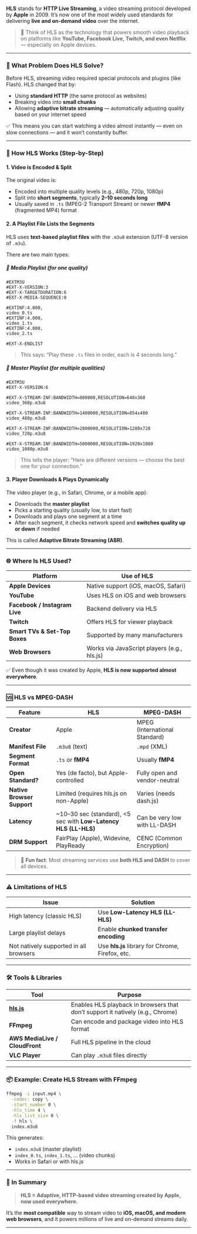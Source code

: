 **HLS** stands for **HTTP Live Streaming**, a video streaming protocol developed by **Apple** in 2009. It’s now one of the most widely used standards for delivering **live and on-demand video** over the internet.

> 🎥 Think of HLS as the technology that powers smooth video playback on platforms like **YouTube, Facebook Live, Twitch, and even Netflix** — especially on Apple devices.

---

### 🔧 What Problem Does HLS Solve?

Before HLS, streaming video required special protocols and plugins (like Flash). HLS changed that by:

- Using **standard HTTP** (the same protocol as websites)
- Breaking video into **small chunks**
- Allowing **adaptive bitrate streaming** — automatically adjusting quality based on your internet speed

✅ This means you can start watching a video almost instantly — even on slow connections — and it won’t constantly buffer.

---

### 🔄 How HLS Works (Step-by-Step)

#### 1. **Video is Encoded & Split**

The original video is:

- Encoded into multiple quality levels (e.g., 480p, 720p, 1080p)
- Split into **short segments**, typically **2–10 seconds long**
- Usually saved in `.ts` (MPEG-2 Transport Stream) or newer **fMP4** (fragmented MP4) format

#### 2. **A Playlist File Lists the Segments**

HLS uses **text-based playlist files** with the `.m3u8` extension (UTF-8 version of `.m3u`).

There are two main types:

##### 🔹 **Media Playlist** (for one quality)

```m3u8
#EXTM3U
#EXT-X-VERSION:3
#EXT-X-TARGETDURATION:6
#EXT-X-MEDIA-SEQUENCE:0

#EXTINF:4.000,
video_0.ts
#EXTINF:4.000,
video_1.ts
#EXTINF:4.000,
video_2.ts

#EXT-X-ENDLIST
```

> This says: “Play these `.ts` files in order, each is 4 seconds long.”

##### 🔹 **Master Playlist** (for multiple qualities)

```m3u8
#EXTM3U
#EXT-X-VERSION:6

#EXT-X-STREAM-INF:BANDWIDTH=800000,RESOLUTION=640x360
video_360p.m3u8

#EXT-X-STREAM-INF:BANDWIDTH=1400000,RESOLUTION=854x480
video_480p.m3u8

#EXT-X-STREAM-INF:BANDWIDTH=2800000,RESOLUTION=1280x720
video_720p.m3u8

#EXT-X-STREAM-INF:BANDWIDTH=5000000,RESOLUTION=1920x1080
video_1080p.m3u8
```

> This tells the player: “Here are different versions — choose the best one for your connection.”

#### 3. **Player Downloads & Plays Dynamically**

The video player (e.g., in Safari, Chrome, or a mobile app):

- Downloads the **master playlist**
- Picks a starting quality (usually low, to start fast)
- Downloads and plays one segment at a time
- After each segment, it checks network speed and **switches quality up or down** if needed

This is called **Adaptive Bitrate Streaming (ABR)**.

---

### 🌐 Where Is HLS Used?

| Platform                      | Use of HLS                                  |
| ----------------------------- | ------------------------------------------- |
| **Apple Devices**             | Native support (iOS, macOS, Safari)         |
| **YouTube**                   | Uses HLS on iOS and web browsers            |
| **Facebook / Instagram Live** | Backend delivery via HLS                    |
| **Twitch**                    | Offers HLS for viewer playback              |
| **Smart TVs & Set-Top Boxes** | Supported by many manufacturers             |
| **Web Browsers**              | Works via JavaScript players (e.g., hls.js) |

✅ Even though it was created by Apple, **HLS is now supported almost everywhere**.

---

### 🆚 HLS vs MPEG-DASH

| Feature                    | HLS                                                             | MPEG-DASH                     |
| -------------------------- | --------------------------------------------------------------- | ----------------------------- |
| **Creator**                | Apple                                                           | MPEG (International Standard) |
| **Manifest File**          | `.m3u8` (text)                                                  | `.mpd` (XML)                  |
| **Segment Format**         | `.ts` or **fMP4**                                               | Usually **fMP4**              |
| **Open Standard?**         | Yes (de facto), but Apple-controlled                            | Fully open and vendor-neutral |
| **Native Browser Support** | Limited (requires hls.js on non-Apple)                          | Varies (needs dash.js)        |
| **Latency**                | ~10–30 sec (standard), <5 sec with **Low-Latency HLS (LL-HLS)** | Can be very low with LL-DASH  |
| **DRM Support**            | FairPlay (Apple), Widevine, PlayReady                           | CENC (Common Encryption)      |

> 🔑 **Fun fact**: Most streaming services use **both HLS and DASH** to cover all devices.

---

### ⚠️ Limitations of HLS

| Issue                                  | Solution                                         |
| -------------------------------------- | ------------------------------------------------ |
| High latency (classic HLS)             | Use **Low-Latency HLS (LL-HLS)**                 |
| Large playlist delays                  | Enable **chunked transfer encoding**             |
| Not natively supported in all browsers | Use **hls.js** library for Chrome, Firefox, etc. |

---

### 🛠️ Tools & Libraries

| Tool                                              | Purpose                                                                        |
| ------------------------------------------------- | ------------------------------------------------------------------------------ |
| **[hls.js](https://github.com/video-dev/hls.js)** | Enables HLS playback in browsers that don’t support it natively (e.g., Chrome) |
| **FFmpeg**                                        | Can encode and package video into HLS format                                   |
| **AWS MediaLive / CloudFront**                    | Full HLS pipeline in the cloud                                                 |
| **VLC Player**                                    | Can play `.m3u8` files directly                                                |

---

### 📦 Example: Create HLS Stream with FFmpeg

```bash
ffmpeg -i input.mp4 \
  -codec: copy \
  -start_number 0 \
  -hls_time 4 \
  -hls_list_size 0 \
  -f hls \
  index.m3u8
```

This generates:

- `index.m3u8` (master playlist)
- `index_0.ts`, `index_1.ts`, ... (video chunks)
- Works in Safari or with hls.js

---

### 🧠 In Summary

> **HLS = Adaptive, HTTP-based video streaming created by Apple, now used everywhere.**

It’s the **most compatible** way to stream video to **iOS, macOS, and modern web browsers**, and it powers millions of live and on-demand streams daily.

---
